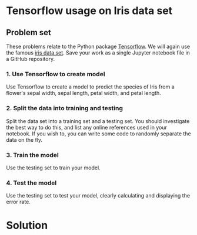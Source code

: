 # Tensorflow usage on Iris data set

## Problem set
These problems relate to the Python package [Tensorflow](https://www.tensorflow.org/).
We will again use the famous [iris data set](https://en.wikipedia.org/wiki/Iris_flower_data_set).
Save your work as a single Jupyter notebook file in a GitHub repository.
### 1. Use Tensorflow to create model
Use Tensorflow to create a model to predict the species of Iris from a flower's sepal width, sepal length, petal width, and petal length.


### 2. Split the data into training and testing
Split the data set into a training set and a testing set.
You should investigate the best way to do this, and list any online references used in your notebook.
If you wish to, you can write some code to randomly separate the data on the fly.


### 3. Train the model
Use the testing set to train your model.


### 4. Test the model
Use the testing set to test your model, clearly calculating and displaying the error rate.

# Solution
